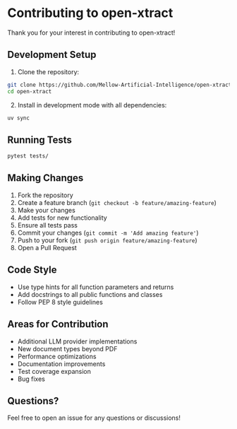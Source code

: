# Contributing to open-xtract

Thank you for your interest in contributing to open-xtract!

## Development Setup

1. Clone the repository:
```bash
git clone https://github.com/Mellow-Artificial-Intelligence/open-xtract.git
cd open-xtract
```

2. Install in development mode with all dependencies:
```bash
uv sync
```

## Running Tests

```bash
pytest tests/
```

## Making Changes

1. Fork the repository
2. Create a feature branch (`git checkout -b feature/amazing-feature`)
3. Make your changes
4. Add tests for new functionality
5. Ensure all tests pass
6. Commit your changes (`git commit -m 'Add amazing feature'`)
7. Push to your fork (`git push origin feature/amazing-feature`)
8. Open a Pull Request

## Code Style

- Use type hints for all function parameters and returns
- Add docstrings to all public functions and classes
- Follow PEP 8 style guidelines

## Areas for Contribution

- Additional LLM provider implementations
- New document types beyond PDF
- Performance optimizations
- Documentation improvements
- Test coverage expansion
- Bug fixes

## Questions?

Feel free to open an issue for any questions or discussions!
